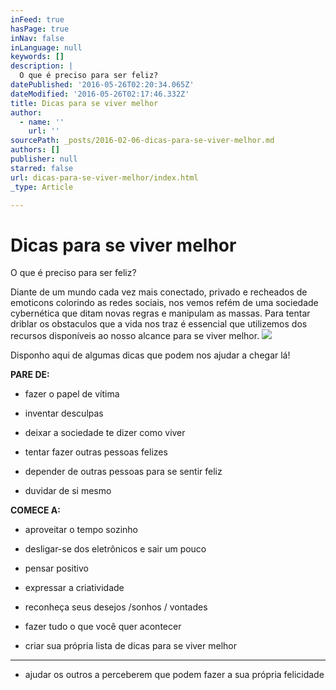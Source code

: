 ```yaml
---
inFeed: true
hasPage: true
inNav: false
inLanguage: null
keywords: []
description: |
  O que é preciso para ser feliz?
datePublished: '2016-05-26T02:20:34.065Z'
dateModified: '2016-05-26T02:17:46.332Z'
title: Dicas para se viver melhor
author:
  - name: ''
    url: ''
sourcePath: _posts/2016-02-06-dicas-para-se-viver-melhor.md
authors: []
publisher: null
starred: false
url: dicas-para-se-viver-melhor/index.html
_type: Article

---
```

# Dicas para se viver melhor

O que é preciso para ser feliz?

Diante de um mundo cada vez mais conectado, privado e recheados de emoticons colorindo as redes sociais, nos vemos refém de uma sociedade cybernética que ditam novas regras e manipulam as massas. Para tentar driblar os obstaculos que a vida nos traz é essencial que utilizemos dos recursos disponíveis ao nosso alcance para se viver melhor. ![](https://s3-us-west-2.amazonaws.com/the-grid-img/p/e71ac3efb8d283ac1b3c7b067d3a37eb309bd84c.png)

Disponho aqui de algumas dicas que podem nos ajudar a chegar lá!

**PARE DE:**

* fazer o papel de vítima 

* inventar desculpas

* deixar a sociedade te dizer como viver

* tentar fazer outras pessoas felizes

* depender de outras pessoas para se sentir feliz

* duvidar de si mesmo

**COMECE A:**

* aproveitar o tempo sozinho

* desligar-se dos eletrônicos e sair um pouco

* pensar positivo

* expressar a criatividade

* reconheça seus desejos /sonhos / vontades

* fazer tudo o que você quer acontecer

* criar sua própria lista de dicas para se viver melhor

****

* ajudar os outros a perceberem que podem fazer a sua própria felicidade